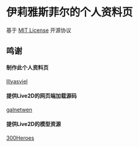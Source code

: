 # 伊莉雅斯菲尔的个人资料页
基于 [MIT License](https://github.com/Illyasviel-me/illyasviel.me/blob/master/LICENSE) 开源协议
## 鸣谢
#### 制作此个人资料页
[Illyasviel](https://github.com/Illyasviel-me)
#### 提供Live2D的网页端加载源码
[galnetwen](https://github.com/galnetwen/Live2D)
#### 提供Live2D的模型资源
[300Heroes](http://300.jumpw.com/)
